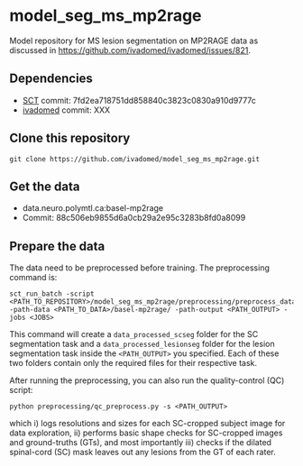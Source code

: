 # model_seg_ms_mp2rage

Model repository for MS lesion segmentation on MP2RAGE data as discussed in https://github.com/ivadomed/ivadomed/issues/821.

## Dependencies

- [SCT](https://spinalcordtoolbox.com/) commit: 7fd2ea718751dd858840c3823c0830a910d9777c
- [ivadomed](https://ivadomed.org) commit: XXX

## Clone this repository

~~~
git clone https://github.com/ivadomed/model_seg_ms_mp2rage.git
~~~

## Get the data

- data.neuro.polymtl.ca:basel-mp2rage
- Commit: 88c506eb9855d6a0cb29a2e95c3283b8fd0a8099
 
## Prepare the data

The data need to be preprocessed before training. The preprocessing command is:

~~~
sct_run_batch -script <PATH_TO_REPOSITORY>/model_seg_ms_mp2rage/preprocessing/preprocess_data.sh -path-data <PATH_TO_DATA>/basel-mp2rage/ -path-output <PATH_OUTPUT> -jobs <JOBS>
~~~

This command will create a `data_processed_scseg` folder for the SC segmentation task and a 
`data_processed_lesionseg` folder for the lesion segmentation task inside the `<PATH_OUTPUT>` 
you specified. Each of these two folders contain only the required files for their respective task.

After running the preprocessing, you can also run the quality-control (QC) script:
```
python preprocessing/qc_preprocess.py -s <PATH_OUTPUT>
```
which i) logs resolutions and sizes for each SC-cropped subject image for data exploration, 
ii) performs basic shape checks for SC-cropped images and ground-truths (GTs), and most importantly 
iii) checks if the dilated spinal-cord (SC) mask leaves out any lesions from the GT of each rater.
